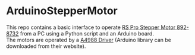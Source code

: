 # ArduinoStepperMotor
This repo contains a basic interface to operate [RS Pro Stepper Motor 892-8732](https://docs.rs-online.com/d369/A700000008919642.pdf) from a PC using a Python script and an Arduino board.<br>
The motors are operated by a [A4988 Driver](https://www.az-delivery.de/en/products/a4988-schrittmotor-modul) (Arduino library can be downloaded from their website).
